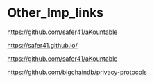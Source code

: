 # Other_Imp_links

https://github.com/safer41/aKountable

https://safer41.github.io/

https://github.com/safer41/aKountable

https://github.com/bigchaindb/privacy-protocols

